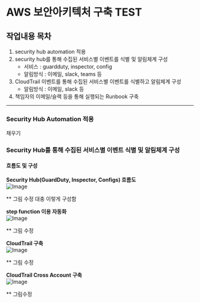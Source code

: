 # AWS 보안아키텍처 구축 TEST
## 작업내용 목차
1. security hub automation 적용
2. security hub를 통해 수집된 서비스별 이벤트를 식별 및 알림체계 구성
    - 서비스 : guardduty, inspector, config
    - 알림방식 : 이메일, slack, teams 등
3. CloudTrail 이벤트를 통해 수집된 서비스별 이벤트를 식별하고 알림체계 구성
    - 알림방식 : 이메일, slack 등
4. 책임자의 이메일/슬랙 등을 통해 실행되는 Runbook 구축
---

### Security Hub Automation 적용
채우기

### Security Hub를 통해 수집된 서비스별 이벤트 식별 및 알림체계 구성

#### 흐름도 및 구성
__Security Hub(GuardDuty, Inspector, Configs) 흐름도__ <br>
![Image](https://github.com/user-attachments/assets/277cf191-5dd2-4e4d-a30f-4fc55082c69c)

** 그림 수정
대충 이렇게 구성함


__step function 이용 자동화__ <br>
![Image](https://github.com/user-attachments/assets/a5587cfc-bd3e-43b0-ad3d-a14e786b11ba)

** 그림 수정

__CloudTrail 구축__ <br>
![Image](https://github.com/user-attachments/assets/018f6abd-908a-4f81-95be-9ed1472038b2)

** 그림 수정

__CloudTrail Cross Account 구축__ <br>
![Image](https://github.com/user-attachments/assets/56759245-53bb-4e06-b1e4-e2254e8f502b)

** 그림수정
